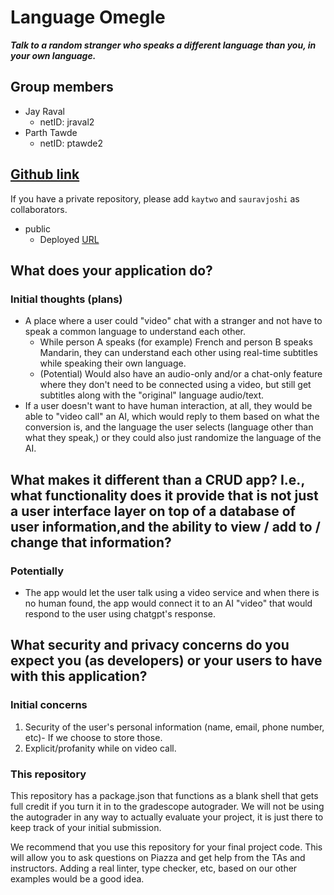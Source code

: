 # Language Omegle

_**Talk to a random stranger who speaks a different language than you, in your own language.**_

## Group members

-   Jay Raval
    -   netID: jraval2
-   Parth Tawde
    -   netID: ptawde2

## [Github link](https://github.com/jayr1867/travel_management)

If you have a private repository, please add `kaytwo` and `sauravjoshi` as collaborators.

- public
  - Deployed [URL](https://language-omegle.onrender.com)

## What does your application do?

### Initial thoughts (plans)

-   A place where a user could "video" chat with a stranger and not have to speak a common language to understand each other.
    -   While person A speaks (for example) French and person B speaks Mandarin, they can understand each other using real-time subtitles while speaking their own language.
    -   (Potential) Would also have an audio-only and/or a chat-only feature where they don't need to be connected using a video, but still get subtitles along with the "original" language audio/text.
-   If a user doesn't want to have human interaction, at all, they would be able to "video call" an AI, which would reply to them based on what the conversion is, and the language the user selects (language other than what they speak,) or they could also just randomize the language of the AI.

## What makes it different than a CRUD app? I.e., what functionality does it provide that is not just a user interface layer on top of a database of user information,and the ability to view / add to / change that information?

### Potentially

-   The app would let the user talk using a video service and when there is no human found, the app would connect it to an AI "video" that would respond to the user using chatgpt's response.

## What security and privacy concerns do you expect you (as developers) or your users to have with this application?

### Initial concerns

1. Security of the user's personal information (name, email, phone number, etc)- If we choose to store those.
2. Explicit/profanity while on video call.

### This repository

This repository has a package.json that functions as a blank shell that gets full credit if you turn it in to the gradescope autograder. We will not be using the autograder in any way to actually evaluate your project, it is just there to keep track of your initial submission.

We recommend that you use this repository for your final project code. This will allow you to ask questions on Piazza and get help from the TAs and instructors. Adding a real linter, type checker, etc, based on our other examples would be a good idea.
